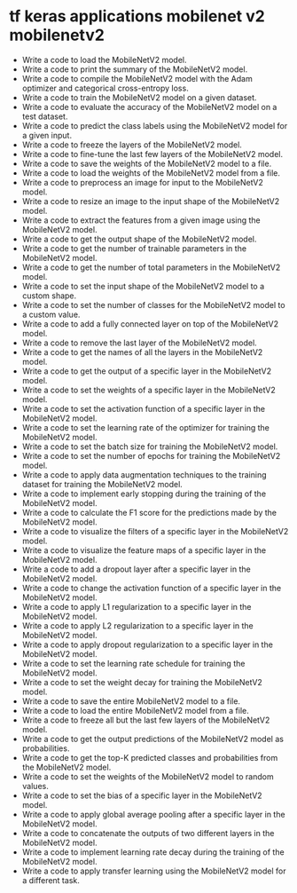 # tf keras applications mobilenet v2 mobilenetv2

- Write a code to load the MobileNetV2 model.
- Write a code to print the summary of the MobileNetV2 model.
- Write a code to compile the MobileNetV2 model with the Adam optimizer and categorical cross-entropy loss.
- Write a code to train the MobileNetV2 model on a given dataset.
- Write a code to evaluate the accuracy of the MobileNetV2 model on a test dataset.
- Write a code to predict the class labels using the MobileNetV2 model for a given input.
- Write a code to freeze the layers of the MobileNetV2 model.
- Write a code to fine-tune the last few layers of the MobileNetV2 model.
- Write a code to save the weights of the MobileNetV2 model to a file.
- Write a code to load the weights of the MobileNetV2 model from a file.
- Write a code to preprocess an image for input to the MobileNetV2 model.
- Write a code to resize an image to the input shape of the MobileNetV2 model.
- Write a code to extract the features from a given image using the MobileNetV2 model.
- Write a code to get the output shape of the MobileNetV2 model.
- Write a code to get the number of trainable parameters in the MobileNetV2 model.
- Write a code to get the number of total parameters in the MobileNetV2 model.
- Write a code to set the input shape of the MobileNetV2 model to a custom shape.
- Write a code to set the number of classes for the MobileNetV2 model to a custom value.
- Write a code to add a fully connected layer on top of the MobileNetV2 model.
- Write a code to remove the last layer of the MobileNetV2 model.
- Write a code to get the names of all the layers in the MobileNetV2 model.
- Write a code to get the output of a specific layer in the MobileNetV2 model.
- Write a code to set the weights of a specific layer in the MobileNetV2 model.
- Write a code to set the activation function of a specific layer in the MobileNetV2 model.
- Write a code to set the learning rate of the optimizer for training the MobileNetV2 model.
- Write a code to set the batch size for training the MobileNetV2 model.
- Write a code to set the number of epochs for training the MobileNetV2 model.
- Write a code to apply data augmentation techniques to the training dataset for training the MobileNetV2 model.
- Write a code to implement early stopping during the training of the MobileNetV2 model.
- Write a code to calculate the F1 score for the predictions made by the MobileNetV2 model.
- Write a code to visualize the filters of a specific layer in the MobileNetV2 model.
- Write a code to visualize the feature maps of a specific layer in the MobileNetV2 model.
- Write a code to add a dropout layer after a specific layer in the MobileNetV2 model.
- Write a code to change the activation function of a specific layer in the MobileNetV2 model.
- Write a code to apply L1 regularization to a specific layer in the MobileNetV2 model.
- Write a code to apply L2 regularization to a specific layer in the MobileNetV2 model.
- Write a code to apply dropout regularization to a specific layer in the MobileNetV2 model.
- Write a code to set the learning rate schedule for training the MobileNetV2 model.
- Write a code to set the weight decay for training the MobileNetV2 model.
- Write a code to save the entire MobileNetV2 model to a file.
- Write a code to load the entire MobileNetV2 model from a file.
- Write a code to freeze all but the last few layers of the MobileNetV2 model.
- Write a code to get the output predictions of the MobileNetV2 model as probabilities.
- Write a code to get the top-K predicted classes and probabilities from the MobileNetV2 model.
- Write a code to set the weights of the MobileNetV2 model to random values.
- Write a code to set the bias of a specific layer in the MobileNetV2 model.
- Write a code to apply global average pooling after a specific layer in the MobileNetV2 model.
- Write a code to concatenate the outputs of two different layers in the MobileNetV2 model.
- Write a code to implement learning rate decay during the training of the MobileNetV2 model.
- Write a code to apply transfer learning using the MobileNetV2 model for a different task.